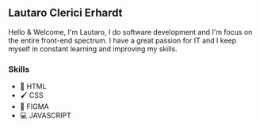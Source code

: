 ## Lautaro Clerici Erhardt
Hello & Welcome, I'm Lautaro, I do software development and I'm focus on the entire front-end spectrum.
I have a great passion for IT and I keep myself in constant learning and improving my skills.

### Skills
* 📃 HTML
* 🖌 CSS 
* 🎴 FIGMA
* 💻 JAVASCRIPT
